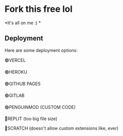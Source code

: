 # Fork this free lol

*It's all on me :) *

## Deployment
Here are some deployment options:

🟢VERCEL

🟢HEROKU

🟢GITHUB PAGES

🟢GITLAB

🟢PENGUINMOD (CUSTOM CODE)

🔴REPLIT (too big file size)

🔴SCRATCH (doesn't allow custom extensions like, ever)
